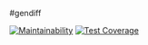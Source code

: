 #gendiff

[![Maintainability](https://api.codeclimate.com/v1/badges/9e2df9b68a4e06046c6e/maintainability)](https://codeclimate.com/github/lotoss/project-lvl2-s257/maintainability)
[![Test Coverage](https://api.codeclimate.com/v1/badges/9e2df9b68a4e06046c6e/test_coverage)](https://codeclimate.com/github/lotoss/project-lvl2-s257/test_coverage)
